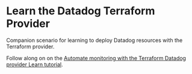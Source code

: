 # Learn the Datadog Terraform Provider
Companion scenario for learning to deploy Datadog resources with the Terraform provider.

Follow along on on the [Automate monitoring with the Terraform Datadog provider Learn tutorial](https://learn.hashicorp.com/tutorials/terraform/datadog-provider?in=terraform/use-case).

